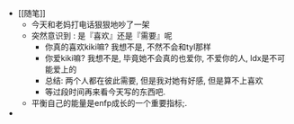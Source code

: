 - [[随笔]]
	- 今天和老妈打电话狠狠地吵了一架
	- 突然意识到 : 是『喜欢』还是『需要』呢
		- 你真的喜欢kiki嘛? 我想不是, 不然不会和tyl那样
		- 你爱kiki嘛? 我想不是, 毕竟她不会真的也爱你, 不爱你的人, ldx是不可能爱上的
		- 总结: 两个人都在彼此需要, 但是我对她有好感, 但是算不上喜欢
		- 等过段时间再来看今天写的东西吧.
	- 平衡自己的能量是enfp成长的一个重要指标;.
-